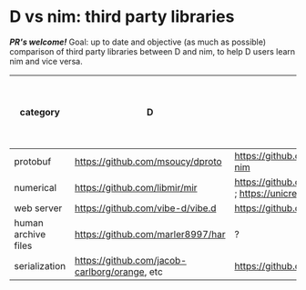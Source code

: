 # D vs nim: third party libraries
***PR's welcome!***
Goal: up to date and objective (as much as possible) comparison of third party libraries between D and nim, to help D users learn nim and vice versa.

| category | D | nim | 1 for D, -1 for nim
| --- | --- | --- | --- |
| protobuf | https://github.com/msoucy/dproto | https://github.com/PMunch/protobuf-nim | 1 |
| numerical | https://github.com/libmir/mir | https://github.com/mratsim/Arraymancer ; https://unicredit.github.io/neo/ | ? |
| web server | https://github.com/vibe-d/vibe.d | https://github.com/2vg/mofuw | ? |
| human archive files | https://github.com/marler8997/har | ? | 1 |
| serialization | https://github.com/jacob-carlborg/orange, etc | https://github.com/xomachine/NESM | ? |


